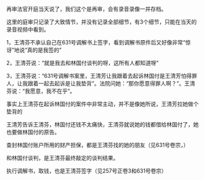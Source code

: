 再审法官开庭当天说了，我们这个是再审，会有录音录像一并存档。

这里的庭审只记录了大致情节，并没有记录全部细节，有3个细节，只能在当天的录音视频中看到。

1，王清芬不承认自己在631号调解书上签字，看到调解书原件后又好像非常“惊讶”地说“真的是我签的”

2，王清芬说：“就是我去和林国付谈判的呀，这所有人都知道呀”

3，王清芬说：“631号调解书案里，王清芳让我跟着去起诉林国付是王清芳怕得罪人，让我跟着一起去起诉是让我垫背”。法院问她：“那你愿意得罪人啊？”。王清芬说：“我愿意，我不在乎”。



事实上王清芬在起诉林国付的案件中非常主动，并不是像她所说，王清芳拉她做个垫背的

王清芳告诉王清芬，林国付还钱不太痛快，王清芬就说她的钱都借给林国付了，她也要做林国付的原告。

查封林国付账户所用的财产担保，都是王清芬找的她的朋友（见631号卷宗，）

和林国付谈判，是王清芬最终敲定的谈判结果。

执行调解书，取钱，也是王清芬签字（见257号正卷3和631号卷宗）


